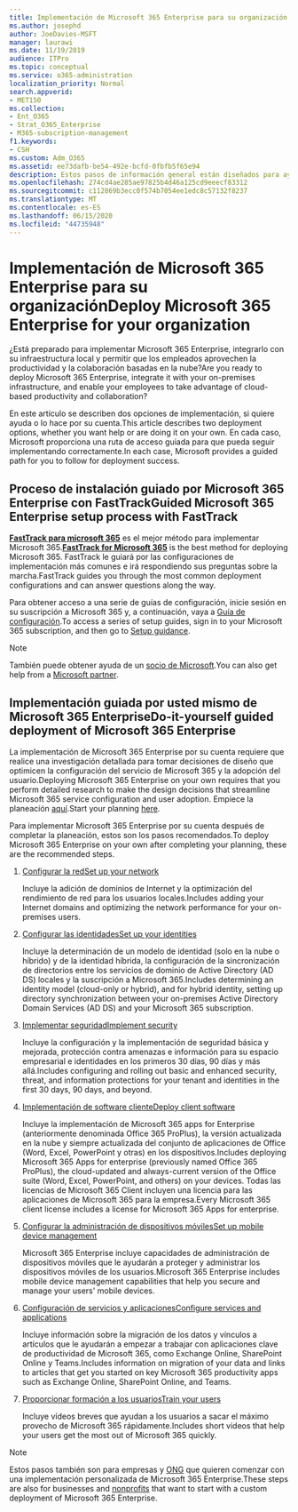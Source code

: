 ```yaml
---
title: Implementación de Microsoft 365 Enterprise para su organización
ms.author: josephd
author: JoeDavies-MSFT
manager: laurawi
ms.date: 11/19/2019
audience: ITPro
ms.topic: conceptual
ms.service: o365-administration
localization_priority: Normal
search.appverid:
- MET150
ms.collection:
- Ent_O365
- Strat_O365_Enterprise
- M365-subscription-management
f1.keywords:
- CSH
ms.custom: Adm_O365
ms.assetid: ee73dafb-be54-492e-bcfd-0fbfb5f65e94
description: Estos pasos de información general están diseñados para ayudarle a configurar su red, a crear sus identidades, a implementar Microsoft 365 apps for Enterprise, a migrar los datos y ayudar a las personas de su organización a empezar a usar Microsoft 365.
ms.openlocfilehash: 274cd4ae285ae97825b4d46a125cd9eeecf83312
ms.sourcegitcommit: c112869b3ecc0f574b7054ee1edc8c57132f8237
ms.translationtype: MT
ms.contentlocale: es-ES
ms.lasthandoff: 06/15/2020
ms.locfileid: "44735948"
---
```

# <a name="deploy-microsoft-365-enterprise-for-your-organization"></a><span data-ttu-id="5a4b2-103">Implementación de Microsoft 365 Enterprise para su organización</span><span class="sxs-lookup"><span data-stu-id="5a4b2-103">Deploy Microsoft 365 Enterprise for your organization</span></span>

<span data-ttu-id="5a4b2-104">¿Está preparado para implementar Microsoft 365 Enterprise, integrarlo con su infraestructura local y permitir que los empleados aprovechen la productividad y la colaboración basadas en la nube?</span><span class="sxs-lookup"><span data-stu-id="5a4b2-104">Are you ready to deploy Microsoft 365 Enterprise, integrate it with your on-premises infrastructure, and enable your employees to take advantage of cloud-based productivity and collaboration?</span></span>

<span data-ttu-id="5a4b2-105">En este artículo se describen dos opciones de implementación, si quiere ayuda o lo hace por su cuenta.</span><span class="sxs-lookup"><span data-stu-id="5a4b2-105">This article describes two deployment options, whether you want help or are doing it on your own.</span></span> <span data-ttu-id="5a4b2-106">En cada caso, Microsoft proporciona una ruta de acceso guiada para que pueda seguir implementando correctamente.</span><span class="sxs-lookup"><span data-stu-id="5a4b2-106">In each case, Microsoft provides a guided path for you to follow for deployment success.</span></span>

## <a name="guided-microsoft-365-enterprise-setup-process-with-fasttrack"></a><span data-ttu-id="5a4b2-107">Proceso de instalación guiado por Microsoft 365 Enterprise con FastTrack</span><span class="sxs-lookup"><span data-stu-id="5a4b2-107">Guided Microsoft 365 Enterprise setup process with FastTrack</span></span>

<span data-ttu-id="5a4b2-108">**[FastTrack para microsoft 365](https://www.microsoft.com/fasttrack/microsoft-365)** es el mejor método para implementar Microsoft 365.</span><span class="sxs-lookup"><span data-stu-id="5a4b2-108">**[FastTrack for Microsoft 365](https://www.microsoft.com/fasttrack/microsoft-365)** is the best method for deploying Microsoft 365.</span></span> <span data-ttu-id="5a4b2-109">FastTrack le guiará por las configuraciones de implementación más comunes e irá respondiendo sus preguntas sobre la marcha.</span><span class="sxs-lookup"><span data-stu-id="5a4b2-109">FastTrack guides you through the most common deployment configurations and can answer questions along the way.</span></span> 

<span data-ttu-id="5a4b2-110">Para obtener acceso a una serie de guías de configuración, inicie sesión en su suscripción a Microsoft 365 y, a continuación, vaya a [Guía de configuración](https://aka.ms/o365fasttrack).</span><span class="sxs-lookup"><span data-stu-id="5a4b2-110">To access a series of setup guides, sign in to your Microsoft 365 subscription, and then go to [Setup guidance](https://aka.ms/o365fasttrack).</span></span>

>[!Note]
><span data-ttu-id="5a4b2-111">También puede obtener ayuda de un [socio de Microsoft](https://www.microsoft.com/solution-providers/home).</span><span class="sxs-lookup"><span data-stu-id="5a4b2-111">You can also get help from a [Microsoft partner](https://www.microsoft.com/solution-providers/home).</span></span>
>

## <a name="do-it-yourself-guided-deployment-of-microsoft-365-enterprise"></a><span data-ttu-id="5a4b2-112">Implementación guiada por usted mismo de Microsoft 365 Enterprise</span><span class="sxs-lookup"><span data-stu-id="5a4b2-112">Do-it-yourself guided deployment of Microsoft 365 Enterprise</span></span>

<span data-ttu-id="5a4b2-113">La implementación de Microsoft 365 Enterprise por su cuenta requiere que realice una investigación detallada para tomar decisiones de diseño que optimicen la configuración del servicio de Microsoft 365 y la adopción del usuario.</span><span class="sxs-lookup"><span data-stu-id="5a4b2-113">Deploying Microsoft 365 Enterprise on your own requires that you perform detailed research to make the design decisions that streamline Microsoft 365 service configuration and user adoption.</span></span> <span data-ttu-id="5a4b2-114">Empiece la planeación [aquí](get-your-organization-ready-for-office-365.md).</span><span class="sxs-lookup"><span data-stu-id="5a4b2-114">Start your planning [here](get-your-organization-ready-for-office-365.md).</span></span>

<span data-ttu-id="5a4b2-115">Para implementar Microsoft 365 Enterprise por su cuenta después de completar la planeación, estos son los pasos recomendados.</span><span class="sxs-lookup"><span data-stu-id="5a4b2-115">To deploy Microsoft 365 Enterprise on your own after completing your planning, these are the recommended steps.</span></span>

1. [<span data-ttu-id="5a4b2-116">Configurar la red</span><span class="sxs-lookup"><span data-stu-id="5a4b2-116">Set up your network</span></span>](set-up-network-for-office-365.md)

   <span data-ttu-id="5a4b2-117">Incluye la adición de dominios de Internet y la optimización del rendimiento de red para los usuarios locales.</span><span class="sxs-lookup"><span data-stu-id="5a4b2-117">Includes adding your Internet domains and optimizing the network performance for your on-premises users.</span></span>
 
2. [<span data-ttu-id="5a4b2-118">Configurar las identidades</span><span class="sxs-lookup"><span data-stu-id="5a4b2-118">Set up your identities</span></span>](protect-your-global-administrator-accounts.md)

   <span data-ttu-id="5a4b2-119">Incluye la determinación de un modelo de identidad (solo en la nube o híbrido) y de la identidad híbrida, la configuración de la sincronización de directorios entre los servicios de dominio de Active Directory (AD DS) locales y la suscripción a Microsoft 365.</span><span class="sxs-lookup"><span data-stu-id="5a4b2-119">Includes determining an identity model (cloud-only or hybrid), and for hybrid identity, setting up directory synchronization between your on-premises Active Directory Domain Services (AD DS) and your Microsoft 365 subscription.</span></span>

3. [<span data-ttu-id="5a4b2-120">Implementar seguridad</span><span class="sxs-lookup"><span data-stu-id="5a4b2-120">Implement security</span></span>](https://docs.microsoft.com/office365/securitycompliance/security-roadmap)

   <span data-ttu-id="5a4b2-121">Incluye la configuración y la implementación de seguridad básica y mejorada, protección contra amenazas e información para su espacio empresarial e identidades en los primeros 30 días, 90 días y más allá.</span><span class="sxs-lookup"><span data-stu-id="5a4b2-121">Includes configuring and rolling out basic and enhanced security, threat, and information protections for your tenant and identities in the first 30 days, 90 days, and beyond.</span></span>
 
4. [<span data-ttu-id="5a4b2-122">Implementación de software cliente</span><span class="sxs-lookup"><span data-stu-id="5a4b2-122">Deploy client software</span></span>](https://docs.microsoft.com/DeployOffice/deployment-guide-microsoft-365-apps)

   <span data-ttu-id="5a4b2-123">Incluye la implementación de Microsoft 365 apps for Enterprise (anteriormente denominada Office 365 ProPlus), la versión actualizada en la nube y siempre actualizada del conjunto de aplicaciones de Office (Word, Excel, PowerPoint y otras) en los dispositivos.</span><span class="sxs-lookup"><span data-stu-id="5a4b2-123">Includes deploying Microsoft 365 Apps for enterprise (previously named Office 365 ProPlus), the cloud-updated and always-current version of the Office suite (Word, Excel, PowerPoint, and others) on your devices.</span></span> <span data-ttu-id="5a4b2-124">Todas las licencias de Microsoft 365 Client incluyen una licencia para las aplicaciones de Microsoft 365 para la empresa.</span><span class="sxs-lookup"><span data-stu-id="5a4b2-124">Every Microsoft 365 client license includes a license for Microsoft 365 Apps for enterprise.</span></span>
 
5. [<span data-ttu-id="5a4b2-125">Configurar la administración de dispositivos móviles</span><span class="sxs-lookup"><span data-stu-id="5a4b2-125">Set up mobile device management</span></span>](https://support.office.com/article/set-up-mobile-device-management-mdm-in-office-365-dd892318-bc44-4eb1-af00-9db5430be3cd)

   <span data-ttu-id="5a4b2-126">Microsoft 365 Enterprise incluye capacidades de administración de dispositivos móviles que le ayudarán a proteger y administrar los dispositivos móviles de los usuarios.</span><span class="sxs-lookup"><span data-stu-id="5a4b2-126">Microsoft 365 Enterprise includes mobile device management capabilities that help you secure and manage your users' mobile devices.</span></span>
 
6. [<span data-ttu-id="5a4b2-127">Configuración de servicios y aplicaciones</span><span class="sxs-lookup"><span data-stu-id="5a4b2-127">Configure services and applications</span></span>](configure-services-and-applications.md)

   <span data-ttu-id="5a4b2-128">Incluye información sobre la migración de los datos y vínculos a artículos que le ayudarán a empezar a trabajar con aplicaciones clave de productividad de Microsoft 365, como Exchange Online, SharePoint Online y Teams.</span><span class="sxs-lookup"><span data-stu-id="5a4b2-128">Includes information on migration of your data and links to articles that get you started on key Microsoft 365 productivity apps such as Exchange Online, SharePoint Online, and Teams.</span></span>
 
7. [<span data-ttu-id="5a4b2-129">Proporcionar formación a los usuarios</span><span class="sxs-lookup"><span data-stu-id="5a4b2-129">Train your users</span></span>](https://docs.microsoft.com/office365/admin/admin-overview/get-started-with-office-365#training-resources-for-your-users)

   <span data-ttu-id="5a4b2-130">Incluye vídeos breves que ayudan a los usuarios a sacar el máximo provecho de Microsoft 365 rápidamente.</span><span class="sxs-lookup"><span data-stu-id="5a4b2-130">Includes short videos that help your users get the most out of Microsoft 365 quickly.</span></span>
 

>[!Note]
><span data-ttu-id="5a4b2-131">Estos pasos también son para empresas y [ONG](https://go.microsoft.com/fwlink/?LinkId=627221) que quieren comenzar con una implementación personalizada de Microsoft 365 Enterprise.</span><span class="sxs-lookup"><span data-stu-id="5a4b2-131">These steps are also for businesses and [nonprofits](https://go.microsoft.com/fwlink/?LinkId=627221) that want to start with a custom deployment of Microsoft 365 Enterprise.</span></span> 
>

